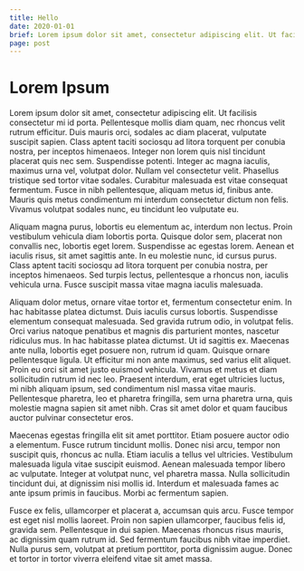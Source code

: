 ```yaml
---
title: Hello
date: 2020-01-01
brief: Lorem ipsum dolor sit amet, consectetur adipiscing elit. Ut facilisis consectetur mi id porta. Pellentesque mollis diam quam, nec rhoncus velit rutrum efficitur. Duis mauris orci, sodales ac diam placerat, vulputate suscipit sapien.
page: post
---
```


# Lorem Ipsum

Lorem ipsum dolor sit amet, consectetur adipiscing elit. Ut facilisis consectetur mi id porta. Pellentesque mollis diam quam, nec rhoncus velit rutrum efficitur. Duis mauris orci, sodales ac diam placerat, vulputate suscipit sapien. Class aptent taciti sociosqu ad litora torquent per conubia nostra, per inceptos himenaeos. Integer non lorem quis nisl tincidunt placerat quis nec sem. Suspendisse potenti. Integer ac magna iaculis, maximus urna vel, volutpat dolor. Nullam vel consectetur velit. Phasellus tristique sed tortor vitae sodales. Curabitur malesuada est vitae consequat fermentum. Fusce in nibh pellentesque, aliquam metus id, finibus ante. Mauris quis metus condimentum mi interdum consectetur dictum non felis. Vivamus volutpat sodales nunc, eu tincidunt leo vulputate eu.

Aliquam magna purus, lobortis eu elementum ac, interdum non lectus. Proin vestibulum vehicula diam lobortis porta. Quisque dolor sem, placerat non convallis nec, lobortis eget lorem. Suspendisse ac egestas lorem. Aenean et iaculis risus, sit amet sagittis ante. In eu molestie nunc, id cursus purus. Class aptent taciti sociosqu ad litora torquent per conubia nostra, per inceptos himenaeos. Sed turpis lectus, pellentesque a rhoncus non, iaculis vehicula urna. Fusce suscipit massa vitae magna iaculis malesuada.

Aliquam dolor metus, ornare vitae tortor et, fermentum consectetur enim. In hac habitasse platea dictumst. Duis iaculis cursus lobortis. Suspendisse elementum consequat malesuada. Sed gravida rutrum odio, in volutpat felis. Orci varius natoque penatibus et magnis dis parturient montes, nascetur ridiculus mus. In hac habitasse platea dictumst. Ut id sagittis ex. Maecenas ante nulla, lobortis eget posuere non, rutrum id quam. Quisque ornare pellentesque ligula. Ut efficitur mi non ante maximus, sed varius elit aliquet. Proin eu orci sit amet justo euismod vehicula. Vivamus et metus et diam sollicitudin rutrum id nec leo. Praesent interdum, erat eget ultricies luctus, mi nibh aliquam ipsum, sed condimentum nisl massa vitae mauris. Pellentesque pharetra, leo et pharetra fringilla, sem urna pharetra urna, quis molestie magna sapien sit amet nibh. Cras sit amet dolor et quam faucibus auctor pulvinar consectetur eros.

Maecenas egestas fringilla elit sit amet porttitor. Etiam posuere auctor odio a elementum. Fusce rutrum tincidunt mollis. Donec nisi arcu, tempor non suscipit quis, rhoncus ac nulla. Etiam iaculis a tellus vel ultricies. Vestibulum malesuada ligula vitae suscipit euismod. Aenean malesuada tempor libero ac vulputate. Integer at volutpat nunc, vel pharetra massa. Nulla sollicitudin tincidunt dui, at dignissim nisi mollis id. Interdum et malesuada fames ac ante ipsum primis in faucibus. Morbi ac fermentum sapien.

Fusce ex felis, ullamcorper et placerat a, accumsan quis arcu. Fusce tempor est eget nisl mollis laoreet. Proin non sapien ullamcorper, faucibus felis id, gravida sem. Pellentesque in dui sapien. Maecenas rhoncus risus mauris, ac dignissim quam rutrum id. Sed fermentum faucibus nibh vitae imperdiet. Nulla purus sem, volutpat at pretium porttitor, porta dignissim augue. Donec et tortor in tortor viverra eleifend vitae sit amet massa. 
